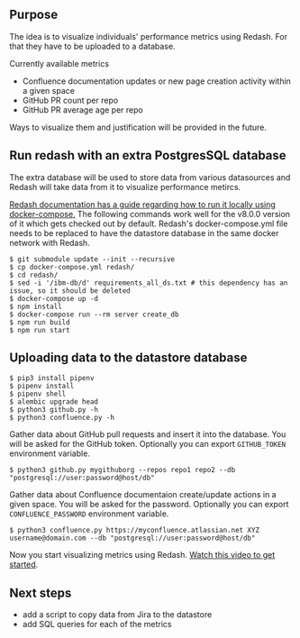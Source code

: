 Purpose
-------
The idea is to visualize individuals' performance metrics using Redash. For that they have to be uploaded to a database.

Currently available metrics
- Confluence documentation updates or new page creation activity within a given space
- GitHub PR count per repo
- GitHub PR average age per repo

Ways to visualize them and justification will be provided in the future.

Run redash with an extra PostgresSQL database
---------------------------------------------

The extra database will be used to store data from various datasources and Redash will take data from it to visualize performance metircs.

[Redash documentation has a guide regarding how to run it locally using docker-compose.](https://redash.io/help/open-source/dev-guide/docker) The following commands work well for the v8.0.0 version of it which gets checked out by default. Redash's docker-compose.yml file needs to be replaced to have the datastore database in the same docker network with Redash.


```shell
$ git submodule update --init --recursive
$ cp docker-compose.yml redash/
$ cd redash/
$ sed -i '/ibm-db/d' requirements_all_ds.txt # this dependency has an issue, so it should be deleted
$ docker-compose up -d
$ npm install
$ docker-compose run --rm server create_db
$ npm run build
$ npm run start
```

Uploading data to the datastore database
----------------------------------------

```shell
$ pip3 install pipenv
$ pipenv install
$ pipenv shell
$ alembic upgrade head
$ python3 github.py -h
$ python3 confluence.py -h
```

Gather data about GitHub pull requests and insert it into the database. You will be asked for the GitHub token. Optionally you can export `GITHUB_TOKEN` environment variable.

```shell
$ python3 github.py mygithuborg --repos repo1 repo2 --db "postgresql://user:password@host/db"
```

Gather data about Confluence documentaion create/update actions in a given space. You will be asked for the password. Optionally you can export `CONFLUENCE_PASSWORD` environment variable.

```shell
$ python3 confluence.py https://myconfluence.atlassian.net XYZ username@domain.com --db "postgresql://user:password@host/db"
```

Now you start visualizing metrics using Redash. [Watch this video to get started](https://www.youtube.com/watch?v=Yn3_QDk2qQM).

Next steps
----------

- add a script to copy data from Jira to the datastore
- add SQL queries for each of the metrics
